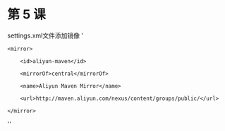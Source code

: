 # 第 5 课
settings.xml文件添加镜像
'
<mirrors>

    <mirror>

        <id>aliyun-maven</id>

        <mirrorOf>central</mirrorOf>

        <name>Aliyun Maven Mirror</name>

        <url>http://maven.aliyun.com/nexus/content/groups/public/</url>

    </mirror>

</mirrors>
''

